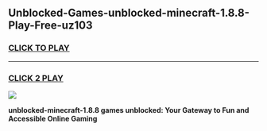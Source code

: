 
## Unblocked-Games-unblocked-minecraft-1.8.8-Play-Free-uz103
<h3>
<a href="https://premium76.site?title=unblocked-minecraft-1.8.8&ref=23A">CLICK TO PLAY</a></h3>
<hr>

<h3>
<a href="https://premium76.site?title=unblocked-minecraft-1.8.8&ref=23A">CLICK 2 PLAY</a>
  
</h3>

<a href="https://premium76.site?title=unblocked-minecraft-1.8.8&ref=23A"><img src="https://clearcache.store/games.png"></a>


**unblocked-minecraft-1.8.8 games unblocked: Your Gateway to Fun and Accessible Online Gaming**
